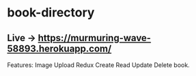 # book-directory
## Live -> https://murmuring-wave-58893.herokuapp.com/
Features:
Image Upload
Redux
Create Read Update Delete book.
